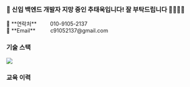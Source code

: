 
<h3>🤵 신입 백엔드 개발자 지망 중인 추태욱입니다! 잘 부탁드립니다 🙇‍♀️🙇‍♀️</h3>
<p>
📱 **연락처**           010-9105-2137<br>
📧 **Email**           c91052137@gmail.com<br>
</p>
<h3> 기술 스택 </h3>
<img src="https://img.shields.io/badge/Android-3DDC84?style=flat-square&logo=Android&logoColor=white"/>

### 교육 이력

